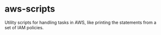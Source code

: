 # aws-scripts
Utility scripts for handling tasks in AWS, like printing the statements from a set of IAM policies.
